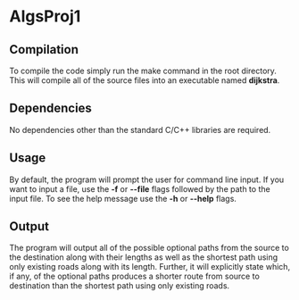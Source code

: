 # AlgsProj1
## Compilation
To compile the code simply run the make command in the root directory. This will compile all of the source files into an executable named **dijkstra**.

## Dependencies
No dependencies other than the standard C/C++ libraries are required.

## Usage
By default, the program will prompt the user for command line input. If you want to input a file, use the **-f** or **--file** flags followed by the path to the input file. To see the help message use the **-h** or **--help** flags.<br>

## Output
The program will output all of the possible optional paths from the source to the destination along with their lengths as well as the shortest path using only existing roads along with its length. Further, it will explicitly state which, if any, of the optional paths produces a shorter route from source to destination than the shortest path using only existing roads.
